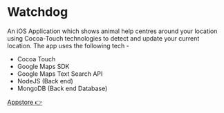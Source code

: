 # Watchdog

An iOS Application which shows animal help centres around your location using Cocoa-Touch technologies to detect and update your current location. The app uses the following tech - 

- Cocoa Touch
- Google Maps SDK
- Google Maps Text Search API
- NodeJS (Back end)
- MongoDB (Back end Database)

[Appstore  :point_right: ](https://itunes.apple.com/in/app/watchdog-app/id1340377198?mt=8)
